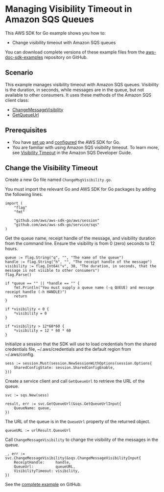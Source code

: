 # Managing Visibility Timeout in Amazon SQS Queues<a name="sqs-example-managing-visibility-timeout"></a>

This AWS SDK for Go example shows you how to:
+ Change visibility timeout with Amazon SQS queues

You can download complete versions of these example files from the [aws\-doc\-sdk\-examples](https://github.com/awsdocs/aws-doc-sdk-examples/tree/master/go/example_code/sqs) repository on GitHub\.

## Scenario<a name="sqs-visibility-scenario"></a>

This example manages visibility timeout with Amazon SQS queues\. Visibility is the duration, in seconds, while messages are in the queue, but not available to other consumers\. It uses these methods of the Amazon SQS client class:
+  [ChangeMessageVisibility](https://docs.aws.amazon.com/sdk-for-go/api/service/sqs/#SQS.ChangeMessageVisibility) 
+  [GetQueueUrl](https://docs.aws.amazon.com/sdk-for-go/api/service/sqs/#SQS.GetQueueUrl) 

## Prerequisites<a name="sqs-visibility-prerequisites"></a>
+ You have [set up](setting-up.md) and [configured](configuring-sdk.md) the AWS SDK for Go\.
+ You are familiar with using Amazon SQS visibility timeout\. To learn more, see [Visibility Timeout](https://docs.aws.amazon.com/AWSSimpleQueueService/latest/SQSDeveloperGuide/sqs-visibility-timeout.html) in the Amazon SQS Developer Guide\.

## Change the Visibility Timeout<a name="sqs-example-visibility-timeout"></a>

Create a new Go file named `ChangeMsgVisibility.go`\.

You must import the relevant Go and AWS SDK for Go packages by adding the following lines\.

```
import (
    "flag"
    "fmt"

    "github.com/aws/aws-sdk-go/aws/session"
    "github.com/aws/aws-sdk-go/service/sqs"
)
```

Get the queue name, receipt handle of the message, and visibility duration from the command line\. Ensure the visibility is from 0 \(zero\) seconds to 12 hours\.

```
queue := flag.String("q", "", "The name of the queue")
handle := flag.String("h", "", "The receipt handle of the message")
visibility := flag.Int64("v", 30, "The duration, in seconds, that the message is not visible to other consumers")
flag.Parse()

if *queue == "" || *handle == "" {
    fmt.Println("You must supply a queue name (-q QUEUE) and message receipt handle (-h HANDLE)")
    return
}

if *visibility < 0 {
    *visibility = 0
}

if *visibility > 12*60*60 {
    *visibility = 12 * 60 * 60
}
```

Initialize a session that the SDK will use to load credentials from the shared credentials file, \~/\.aws/credentials and the default region from \~/\.aws/config\.

```
sess := session.Must(session.NewSessionWithOptions(session.Options{
    SharedConfigState: session.SharedConfigEnable,
}))
```

Create a service client and call `GetQueueUrl` to retrieve the URL of the queue\.

```
svc := sqs.New(sess)

result, err := svc.GetQueueUrl(&sqs.GetQueueUrlInput{
    QueueName: queue,
})
```

The URL of the queue is in the `QueueUrl` property of the returned object\.

```
queueURL := urlResult.QueueUrl
```

Call `ChangeMessageVisibility` to change the visibility of the messages in the queue\.

```
_, err := svc.ChangeMessageVisibility(&sqs.ChangeMessageVisibilityInput{
    ReceiptHandle:     handle,
    QueueUrl:          queueURL,
    VisibilityTimeout: visibility,
})
```

See the [complete example](https://github.com/awsdocs/aws-doc-sdk-examples/blob/main/go/sqs/ChangeMsgVisibility/ChangeMsgVisibility.go) on GitHub\.